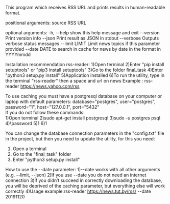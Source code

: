 
This program which receives RSS URL and prints results in human-readable
format.

positional arguments:
  source         RSS URL

optional arguments:
  -h, --help     show this help message and exit
  --version      Print version info
  --json         Print result as JSON in stdout
  --verbose      Outputs verbose status messages
  --limit LIMIT  Limit news topics if this parameter provided
  --date DATE    to search in cache for news by date in the format in YYYYmmdd



Installation recommendation rss-reader:
1)Open terminal 
2)Enter "pip install setuptools" or "pip3 install setuptools"
3)Go to the folder final_task
4)Enter "python3 setup.py install"
5)Application installed
6)To run the utility, type in the terminal "rss-reader" then a space and url on news
Example : rss-reader  https://news.yahoo.com/rss


To use caching you must have a postgresql database on your computer or laptop
with default parameters:
    database="postgres",
    user="postgres",
    password="1",
    host="127.0.0.1",
    port="5432"    
If you do not follow these commands:    
1)Open terminal
2)sudo apt-get install postgresql
3)sudo -u postgres psql
4)\password
5)1
6)1

You can change the database connection parameters in the "config.txt" file in the project, 
but then you need to update the utility, for this you need:
1) Open a terminal
2) Go to the "final_task" folder
3) Enter "python3 setup.py install"

How to use the --date parameter:
1)--date works with all other arguments (e.g. --limit, --json)
2)If you use --date you do not need an internet connection
3)if you didn’t succeed in correctly downloading the database, 
  you will be deprived of the caching parameter, but everything else will work correctly
4)Usage example:rss-reader https://news.tut.by/rss/ --date 20191120





